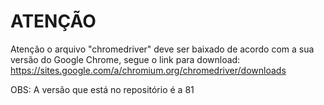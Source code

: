 # ATENÇÃO

Atenção o arquivo "chromedriver" deve ser baixado de acordo com a sua versão do Google Chrome,
segue o link para download: https://sites.google.com/a/chromium.org/chromedriver/downloads

OBS: A versão que está no repositório é a 81